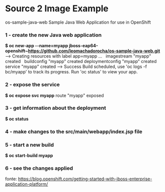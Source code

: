 # Source 2 Image Example

os-sample-java-web
Sample Java Web Application for use in OpenShift


### 1 - create the new Java web application
**$ oc new-app --name=myapp jboss-eap64-openshift~https://github.com/leomachadorocha/os-sample-java-web.git**
--> Creating resources with label app=myapp ...
    imagestream "myapp" created
    buildconfig "myapp" created
    deploymentconfig "myapp" created
    service "myapp" created
--> Success
    Build scheduled, use 'oc logs -f bc/myapp' to track its progress.
    Run 'oc status' to view your app.

### 2 - expose the service
**$ oc expose svc myapp**
route "myapp" exposed

### 3 - get information about the deployment
**$ oc status**

### 4 - make changes to the src/main/webapp/index.jsp file

### 5 - start a new build
**$ oc start-build myapp**

### 6 - see the changes applied


fonte: https://blog.openshift.com/getting-started-with-jboss-enterprise-application-platform/
